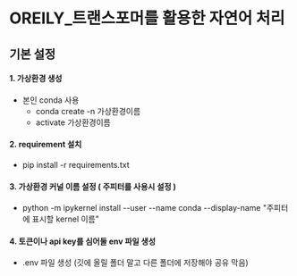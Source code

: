 # OREILY_트랜스포머를 활용한 자연어 처리

## 기본 설정

#### 1. 가상환경 생성 
 * 본인 conda 사용
   - conda create -n 가상환경이름
   - activate 가상환경이름
#### 2. requirement 설치 
 * pip install -r requirements.txt
#### 3. 가상환경 커널 이름 설정 ( 주피터를 사용시 설정 )
 * python -m ipykernel install --user --name conda --display-name "주피터에 표시할 kernel 이름" 
#### 4. 토큰이나 api key를 심어둘 env 파일 생성
 * .env 파일 생성 (깃에 올릴 폴더 말고 다른 폴더에 저장해야 공유 막음)